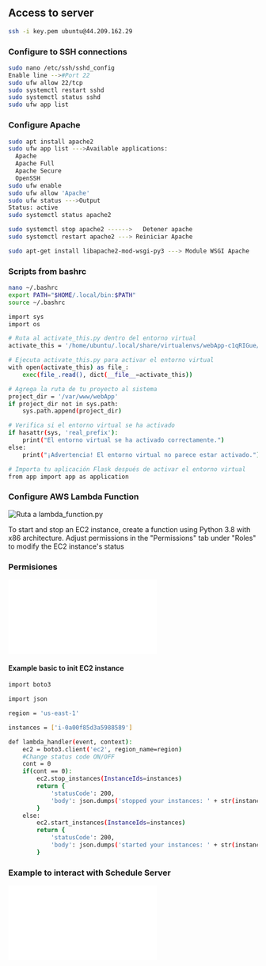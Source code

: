 ## Access to server
```bash
ssh -i key.pem ubuntu@44.209.162.29
```

### Configure to SSH connections 
```bash
sudo nano /etc/ssh/sshd_config
Enable line -->#Port 22
sudo ufw allow 22/tcp
sudo systemctl restart sshd
sudo systemctl status sshd
sudo ufw app list
```

### Configure Apache
```bash
sudo apt install apache2
sudo ufw app list --->Available applications:
  Apache
  Apache Full
  Apache Secure
  OpenSSH
sudo ufw enable
sudo ufw allow 'Apache'
sudo ufw status --->Output
Status: active
sudo systemctl status apache2

sudo systemctl stop apache2 ------>   Detener apache
sudo systemctl restart apache2 ---> Reiniciar Apache

sudo apt-get install libapache2-mod-wsgi-py3 ---> Module WSGI Apache
```

### Scripts from bashrc
```bash
nano ~/.bashrc
export PATH="$HOME/.local/bin:$PATH"
source ~/.bashrc
```

```bash
import sys
import os

# Ruta al activate_this.py dentro del entorno virtual
activate_this = '/home/ubuntu/.local/share/virtualenvs/webApp-c1qRIGue/bin/activate_this.py'

# Ejecuta activate_this.py para activar el entorno virtual
with open(activate_this) as file_:
    exec(file_.read(), dict(__file__=activate_this))

# Agrega la ruta de tu proyecto al sistema
project_dir = '/var/www/webApp'
if project_dir not in sys.path:
    sys.path.append(project_dir)

# Verifica si el entorno virtual se ha activado
if hasattr(sys, 'real_prefix'):
    print("El entorno virtual se ha activado correctamente.")
else:
    print("¡Advertencia! El entorno virtual no parece estar activado.")

# Importa tu aplicación Flask después de activar el entorno virtual
from app import app as application


```


### Configure AWS Lambda Function

![Ruta a lambda_function.py](StartStopWebApp)

To start and stop an EC2 instance, create a function using Python 3.8 with x86 architecture. Adjust permissions in the "Permissions" tab under "Roles" to modify the EC2 instance's status

### Permisiones
![Ruta a lambda_function.py](StartStopWebApp/permisions.json)


#### Example basic to init EC2 instance

```bash
import boto3

import json

region = 'us-east-1'

instances = ['i-0a00f85d3a5988589']

def lambda_handler(event, context):
    ec2 = boto3.client('ec2', region_name=region)
    #Change status code ON/OFF
    cont = 0
    if(cont == 0):
        ec2.stop_instances(InstanceIds=instances)
        return {
            'statusCode': 200,
            'body': json.dumps('stopped your instances: ' + str(instances))
        }
    else:
        ec2.start_instances(InstanceIds=instances)
        return {
            'statusCode': 200,
            'body': json.dumps('started your instances: ' + str(instances))
        }

```

### Example to interact with Schedule Server

![Ruta a lambda_function.py](StartStopWebApp/lambda_function.py)
